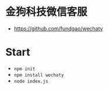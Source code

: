 # 金狗科技微信客服

- https://github.com/fundgao/wechaty

# Start

- `npm init`
- `npm install wechaty`
- `node index.js`
